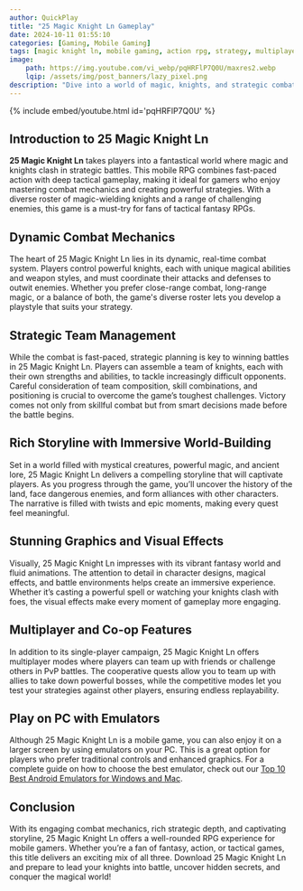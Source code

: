 ```yaml
---
author: QuickPlay
title: "25 Magic Knight Ln Gameplay"
date: 2024-10-11 01:55:10
categories: [Gaming, Mobile Gaming]
tags: [magic knight ln, mobile gaming, action rpg, strategy, multiplayer, fantasy]
image: 
    path: https://img.youtube.com/vi_webp/pqHRFlP7Q0U/maxres2.webp
    lqip: /assets/img/post_banners/lazy_pixel.png
description: "Dive into a world of magic, knights, and strategic combat in 25 Magic Knight Ln. A fantasy RPG that mixes real-time action with in-depth strategy."
---
```


{% include embed/youtube.html id='pqHRFlP7Q0U' %}

## Introduction to 25 Magic Knight Ln

**25 Magic Knight Ln** takes players into a fantastical world where magic and knights clash in strategic battles. This mobile RPG combines fast-paced action with deep tactical gameplay, making it ideal for gamers who enjoy mastering combat mechanics and creating powerful strategies. With a diverse roster of magic-wielding knights and a range of challenging enemies, this game is a must-try for fans of tactical fantasy RPGs.

## Dynamic Combat Mechanics

The heart of 25 Magic Knight Ln lies in its dynamic, real-time combat system. Players control powerful knights, each with unique magical abilities and weapon styles, and must coordinate their attacks and defenses to outwit enemies. Whether you prefer close-range combat, long-range magic, or a balance of both, the game's diverse roster lets you develop a playstyle that suits your strategy.

## Strategic Team Management

While the combat is fast-paced, strategic planning is key to winning battles in 25 Magic Knight Ln. Players can assemble a team of knights, each with their own strengths and abilities, to tackle increasingly difficult opponents. Careful consideration of team composition, skill combinations, and positioning is crucial to overcome the game’s toughest challenges. Victory comes not only from skillful combat but from smart decisions made before the battle begins.

## Rich Storyline with Immersive World-Building

Set in a world filled with mystical creatures, powerful magic, and ancient lore, 25 Magic Knight Ln delivers a compelling storyline that will captivate players. As you progress through the game, you’ll uncover the history of the land, face dangerous enemies, and form alliances with other characters. The narrative is filled with twists and epic moments, making every quest feel meaningful.

## Stunning Graphics and Visual Effects

Visually, 25 Magic Knight Ln impresses with its vibrant fantasy world and fluid animations. The attention to detail in character designs, magical effects, and battle environments helps create an immersive experience. Whether it’s casting a powerful spell or watching your knights clash with foes, the visual effects make every moment of gameplay more engaging.

## Multiplayer and Co-op Features

In addition to its single-player campaign, 25 Magic Knight Ln offers multiplayer modes where players can team up with friends or challenge others in PvP battles. The cooperative quests allow you to team up with allies to take down powerful bosses, while the competitive modes let you test your strategies against other players, ensuring endless replayability.

## Play on PC with Emulators

Although 25 Magic Knight Ln is a mobile game, you can also enjoy it on a larger screen by using emulators on your PC. This is a great option for players who prefer traditional controls and enhanced graphics. For a complete guide on how to choose the best emulator, check out our [Top 10 Best Android Emulators for Windows and Mac](https://quickplaymobile.github.io/posts/Top-10-Best-Android-Emulators-for-Windows-and-Mac/).

## Conclusion

With its engaging combat mechanics, rich strategic depth, and captivating storyline, 25 Magic Knight Ln offers a well-rounded RPG experience for mobile gamers. Whether you’re a fan of fantasy, action, or tactical games, this title delivers an exciting mix of all three. Download 25 Magic Knight Ln and prepare to lead your knights into battle, uncover hidden secrets, and conquer the magical world!
